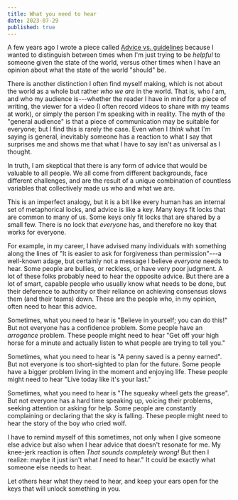 ```yaml
---
title: What you need to hear
date: 2023-07-29
published: true
---
```


A few years ago I wrote a piece called [Advice vs. guidelines][1] because I
wanted to distinguish between times when I'm just trying to be _helpful_ to
someone given the state of the world, versus other times when I have an opinion
about what the state of the world "should" be.

There is another distinction I often find myself making, which is not about the
world as a whole but rather _who we are_ in the world. That is, who _I_ am, and
who my audience is---whether the reader I have in mind for a piece of writing,
the viewer for a video (I often record videos to share with my teams at work),
or simply the person I'm speaking with in reality. The myth of the "general
audience" is that a piece of communication may be suitable for everyone; but I
find this is rarely the case. Even when I _think_ what I'm saying is general,
inevitably someone has a reaction to what I say that surprises me and shows me
that what I have to say isn't as universal as I thought.

In truth, I am skeptical that there is any form of advice that would be valuable
to all people. We all come from different backgrounds, face different
challenges, and are the result of a unique combination of countless variables
that collectively made us who and what we are.

This is an imperfect analogy, but it is a bit like every human has an internal
set of metaphorical locks, and advice is like a key. Many keys fit locks that
are common to many of us. Some keys only fit locks that are shared by a small
few. There is no lock that _everyone_ has, and therefore no key that works for
everyone.

For example, in my career, I have advised many individuals with something along
the lines of "It is easier to ask for forgiveness than permission"---a
well-known adage, but certainly not a message I believe _everyone_ needs to
hear. Some people are bullies, or reckless, or have very poor judgment. A lot
of these folks probably need to hear the opposite advice. But there are a lot
of smart, capable people who usually know what needs to be done, but their
deference to authority or their reliance on achieving consensus slows them
(and their teams) down. These are the people who, in my opinion, often need to
hear this advice.

Sometimes, what you need to hear is "Believe in yourself; you can do this!" But
not everyone has a confidence problem. Some people have an _arrogance_ problem.
These people might need to hear "Get off your high horse for a minute and
actually listen to what people are trying to tell you."

Sometimes, what you need to hear is "A penny saved is a penny earned". But not
everyone is too short-sighted to plan for the future. Some people have a bigger
problem living in the moment and enjoying life. These people might need to hear
"Live today like it's your last."

Sometimes, what you need to hear is "The squeaky wheel gets the grease". But not
everyone has a hard time speaking up, voicing their problems, seeking attention
or asking for help. Some people are constantly complaining or declaring that the
sky is falling. These people might need to hear the story of the boy who cried
wolf.

I have to remind myself of this sometimes, not only when I give someone else
advice but also when I hear advice that doesn't resonate for me. My knee-jerk
reaction is often _That sounds completely wrong!_ But then I realize: maybe it
just isn't what _I_ need to hear." It could be exactly what someone else needs
to hear.

Let others hear what they need to hear, and keep your ears open for the keys
that will unlock something in you.

[1]: /posts/advice-vs-guidelines.html
